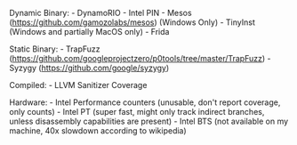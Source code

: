 Dynamic Binary:
    - DynamoRIO
    - Intel PIN
    - Mesos (https://github.com/gamozolabs/mesos) (Windows Only)
    - TinyInst (Windows and partially MacOS only)
    - Frida

Static Binary:
    - TrapFuzz (https://github.com/googleprojectzero/p0tools/tree/master/TrapFuzz)
    - Syzygy (https://github.com/google/syzygy)

Compiled:
    - LLVM Sanitizer Coverage

Hardware:
    - Intel Performance counters (unusable, don't report coverage, only counts)
    - Intel PT (super fast, might only track indirect branches, unless disassembly capabilities are present)
    - Intel BTS (not available on my machine, 40x slowdown according to wikipedia)